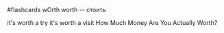 #flashcards 
wOrth
worth -- стоить
<!--SR:!2023-03-04,6,230-->
it's worth a try
it's worth a visit
How Much Money Are You Actually Worth?

